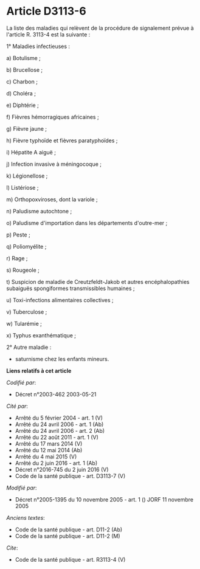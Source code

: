 # Article D3113-6

La liste des maladies qui relèvent de la procédure de signalement prévue à l'article R. 3113-4 est la suivante :

1° Maladies infectieuses :

a) Botulisme ;

b) Brucellose ;

c) Charbon ;

d) Choléra ;

e) Diphtérie ;

f) Fièvres hémorragiques africaines ;

g) Fièvre jaune ;

h) Fièvre typhoïde et fièvres paratyphoïdes ;

i) Hépatite A aiguë ;

j) Infection invasive à méningocoque ;

k) Légionellose ;

l) Listériose ;

m) Orthopoxviroses, dont la variole ;

n) Paludisme autochtone ;

o) Paludisme d'importation dans les départements d'outre-mer ;

p) Peste ;

q) Poliomyélite ;

r) Rage ;

s) Rougeole ;

t) Suspicion de maladie de Creutzfeldt-Jakob et autres encéphalopathies subaiguës spongiformes transmissibles humaines ;

u) Toxi-infections alimentaires collectives ;

v) Tuberculose ;

w) Tularémie ;

x) Typhus exanthématique ;

2° Autre maladie :

- saturnisme chez les enfants mineurs.

**Liens relatifs à cet article**

_Codifié par_:

  - Décret n°2003-462 2003-05-21

_Cité par_:

  - Arrêté du 5 février 2004 - art. 1 (V)
  - Arrêté du 24 avril 2006 - art. 1 (Ab)
  - Arrêté du 24 avril 2006 - art. 2 (Ab)
  - Arrêté du 22 août 2011 - art. 1 (V)
  - Arrêté du 17 mars 2014 (V)
  - Arrêté du 12 mai 2014 (Ab)
  - Arrêté du 4 mai 2015 (V)
  - Arrêté du 2 juin 2016 - art. 1 (Ab)
  - Décret n°2016-745 du 2 juin 2016 (V)
  - Code de la santé publique - art. D3113-7 (V)

_Modifié par_:

  - Décret n°2005-1395 du 10 novembre 2005 - art. 1 () JORF 11 novembre 2005

_Anciens textes_:

  - Code de la santé publique - art. D11-2 (Ab)
  - Code de la santé publique - art. D11-2 (M)

_Cite_:

  - Code de la santé publique - art. R3113-4 (V)
